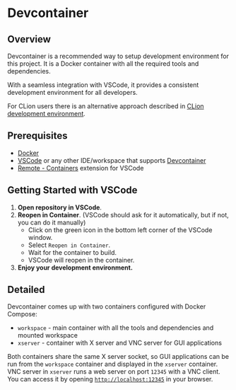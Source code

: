 # Devcontainer

## Overview

Devcontainer is a recommended way to setup development environment for this project. It is a Docker container with all the required tools and dependencies.

With a seamless integration with VSCode, it provides a consistent development environment for all developers.

For CLion users there is an alternative approach described in [CLion development environment](./clion-env).

## Prerequisites
- [Docker](https://docs.docker.com/get-docker/)
- [VSCode](https://code.visualstudio.com/download) or any other IDE/workspace that supports [Devcontainer](https://code.visualstudio.com/docs/remote/containers)
- [Remote - Containers](https://marketplace.visualstudio.com/items?itemName=ms-vscode-remote.remote-containers) extension for VSCode

## Getting Started with VSCode

1. **Open repository in VSCode**.
2. **Reopen in Container**. (VSCode should ask for it automatically, but if not, you can do it manually)
    - Click on the green icon in the bottom left corner of the VSCode window.
    - Select `Reopen in Container`.
    - Wait for the container to build.
    - VSCode will reopen in the container.
3. **Enjoy your development environment.**

## Detailed

Devcontainer comes up with two containers configured with Docker Compose:
- `workspace` - main container with all the tools and dependencies and mounted workspace
- `xserver` - container with X server and VNC server for GUI applications

Both containers share the same X server socket, so GUI applications can be run from the `workspace` container and displayed in the `xserver` container.
VNC server in `xserver` runs a web server on port `12345` with a VNC client. You can access it by opening [`http://localhost:12345`](http://localhost:12345) in your browser.

